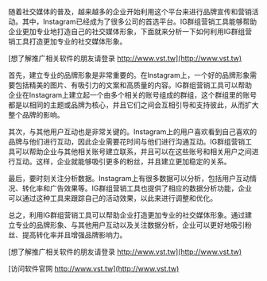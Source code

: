 随着社交媒体的普及，越来越多的企业开始利用这个平台来进行品牌宣传和营销活动。其中，Instagram已经成为了很多公司的首选平台。IG群组营销工具能够帮助企业更加专业地打造自己的社交媒体形象，下面就来分析一下如何利用IG群组营销工具打造更加专业的社交媒体形象。

[想了解推广相关软件的朋友请登录 http://www.vst.tw](http://www.vst.tw)

首先，建立专业的品牌形象是非常重要的。在Instagram上，一个好的品牌形象需要包括精美的图片、有吸引力的文案和高质量的内容。IG群组营销工具可以帮助企业在Instagram上建立起一个由多个相关的账号组成的群组，这个群组里的账号都是以相同的主题或品牌为核心，并且它们之间会互相引导和支持彼此，从而扩大整个品牌的影响。

其次，与其他用户互动也是非常关键的。Instagram上的用户喜欢看到自己喜欢的品牌与他们进行互动，因此企业需要花时间与他们进行沟通互动。IG群组营销工具可以帮助企业与其他相关账号建立联系，并且可以在这些账号和相关用户之间进行互动。这样，企业就能够吸引更多的粉丝，并且建立更加稳定的关系。

最后，要时刻关注分析数据。Instagram上有很多数据可以分析，包括用户互动情况、转化率和广告效果等。IG群组营销工具也提供了相应的数据分析功能，企业可以通过这种工具来跟踪自己的活动效果，以此来进行调整和优化。

总之，利用IG群组营销工具可以帮助企业打造更加专业的社交媒体形象。通过建立专业的品牌形象、与其他用户互动以及关注数据分析，企业可以更好地吸引粉丝、提高转化率并且增强品牌影响力。

[想了解推广相关软件的朋友请登录 http://www.vst.tw](http://www.vst.tw)


[访问软件官网 http://www.vst.tw](http://www.vst.tw)
